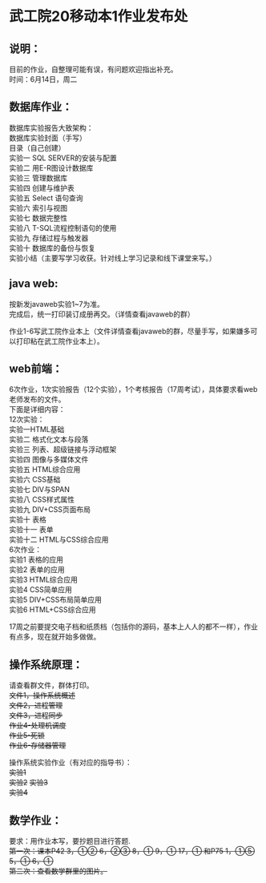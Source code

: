 # 武工院20移动本1作业发布处
## 说明：

目前的作业，自整理可能有误，有问题欢迎指出补充。   
时间：6月14日，周二  
    
## 数据库作业：   
       
数据库实验报告大致架构：     
数据库实验封面（手写）          
目录（自己创建）        
实验一 SQL SERVER的安装与配置   
实验二 用E-R图设计数据库   
实验三 管理数据库     
实验四 创建与维护表    
实验五 Select 语句查询      
实验六 索引与视图        
实验七 数据完整性     
实验八 T-SQL流程控制语句的使用       
实验九 存储过程与触发器    
实验十 数据库的备份与恢复       
实验小结（主要写学习收获。针对线上学习记录和线下课堂来写。）       
    
## java web:    

按新发javaweb实验1~7为准。     
完成后，统一打印装订成册再交。（详情查看javaweb的群）      
        
作业1-6写武工院作业本上（文件详情查看javaweb的群，尽量手写，如果嫌多可以打印粘在武工院作业本上）。    


## web前端：   
6次作业，1次实验报告（12个实验），1个考核报告（17周考试），具体要求看web老师发布的文件。      
下面是详细内容：        
12次实验：     
实验一HTML基础      
实验二 格式化文本与段落     
实验三 列表、超级链接与浮动框架       
实验四 图像与多媒体文件       
实验五 HTML综合应用        
实验六 CSS基础         
实验七 DIV与SPAN         
实验八 CSS样式属性        
实验九 DIV+CSS页面布局         
实验十 表格         
实验十一 表单          
实验十二 HTML与CSS综合应用       
6次作业：      
实验1 表格的应用     
实验2 表单的应用      
实验3 HTML综合应用      
实验4 CSS简单应用       
实验5 DIV+CSS布局简单应用      
实验6 HTML+CSS综合应用         
       
17周之前要提交电子档和纸质档（包括你的源码，基本上人人的都不一样），作业有点多，现在就开始多做做。        
    
## 操作系统原理：     
请查看群文件，群体打印。   
~~文件1，操作系统概述~~   
~~文件2，进程管理~~   
~~文件3，进程同步~~       
~~作业4-处理机调度~~         
~~作业5-死锁~~      
~~作业6-存储器管理~~
      
操作系统实验作业（有对应的指导书）：       
~~实验1~~      
~~实验2~~
~~实验3~~      
~~实验4~~        


## 数学作业：      
要求：用作业本写，要抄题目进行答题.   
~~第一次：课本P42	3，①②  6，②③  8，①  9，① 17，① 和P75 1，①⑤ 5，① 6，①~~    
~~第二次：查看数学群里的图片。~~     

